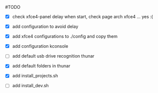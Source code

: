 #TODO
- [X] check xfce4-panel delay when start, check page arch xfce4 ... yes :(
- [X] add configuration to avoid delay
- [X] add xfce4 configurations to ./config and copy them 
- [X] add configuration kconsole
- [ ] add default usb drive recognition thunar
- [X] add default folders in thunar
- [X] add install_projects.sh
- [ ] add install_dev.sh


